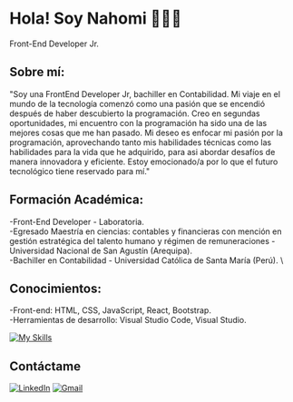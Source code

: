 # Hola! Soy Nahomi 🙋🏻‍♀️ 
  Front-End Developer Jr.

## Sobre mí: 
"Soy una FrontEnd Developer Jr, bachiller en Contabilidad. 
Mi viaje en el mundo de la tecnología comenzó como una pasión que se encendió después de haber descubierto la programación. 
Creo en segundas oportunidades, mi encuentro con la programación ha sido una de las mejores cosas que me han pasado. 
Mi deseo es enfocar mi pasión por la programación, aprovechando tanto mis habilidades técnicas como las habilidades para la vida que he adquirido, para asi abordar desafíos de manera innovadora y eficiente. 
Estoy emocionado/a por lo que el futuro tecnológico tiene reservado para mí."

## Formación Académica: 
-Front-End Developer - Laboratoria. \
-Egresado Maestría en ciencias: contables y financieras con mención en gestión estratégica del talento humano y régimen de remuneraciones - Universidad Nacional de San Agustín (Arequipa). \
-Bachiller en Contabilidad - Universidad Católica de Santa María (Perú). \

## Conocimientos: 
-Front-end: HTML, CSS, JavaScript, React, Bootstrap. \
-Herramientas de desarrollo: Visual Studio Code, Visual Studio. 

[![My Skills](https://skillicons.dev/icons?i=js,html,css,react,figma,nodejs,jest,github,cloudflare,firebase,slack)](https://skillicons.dev)

## Contáctame
[![LinkedIn](https://img.shields.io/badge/linkedin-%230077B5.svg?style=for-the-badge&logo=linkedin&logoColor=white)](https://www.linkedin.com/in/nahomi-isbel-villanueva-rojas-1a8a48278/)
[![Gmail](https://img.shields.io/badge/Gmail-D14836?style=for-the-badge&logo=gmail&logoColor=white)](mailto:nahomivillanueva2@gmail.com)
